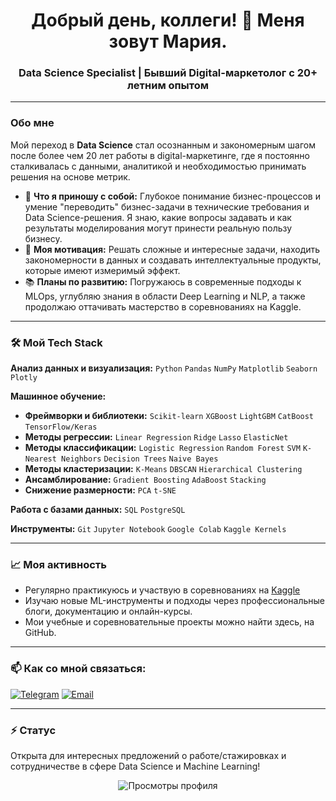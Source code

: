 <h1 align="center">Добрый день, коллеги! 👋 Меня зовут Мария.</h1>
<h3 align="center">Data Science Specialist | Бывший Digital-маркетолог с 20+ летним опытом</h3>

---

### Обо мне

Мой переход в **Data Science** стал осознанным и закономерным шагом после более чем 20 лет работы в digital-маркетинге, где я постоянно сталкивалась с данными, аналитикой и необходимостью принимать решения на основе метрик.

*   🧠 **Что я приношу с собой:** Глубокое понимание бизнес-процессов и умение "переводить" бизнес-задачи в технические требования и Data Science-решения. Я знаю, какие вопросы задавать и как результаты моделирования могут принести реальную пользу бизнесу.
*   🚀 **Моя мотивация:** Решать сложные и интересные задачи, находить закономерности в данных и создавать интеллектуальные продукты, которые имеют измеримый эффект.
*   📚 **Планы по развитию:** Погружаюсь в современные подходы к MLOps, углубляю знания в области Deep Learning и NLP, а также продолжаю оттачивать мастерство в соревнованиях на Kaggle.

---

### 🛠️ Мой Tech Stack

**Анализ данных и визуализация:**
`Python` `Pandas` `NumPy` `Matplotlib` `Seaborn` `Plotly`

**Машинное обучение:**
- **Фреймворки и библиотеки:** `Scikit-learn` `XGBoost` `LightGBM` `CatBoost` `TensorFlow/Keras`
- **Методы регрессии:** `Linear Regression` `Ridge` `Lasso` `ElasticNet`
- **Методы классификации:** `Logistic Regression` `Random Forest` `SVM` `K-Nearest Neighbors` `Decision Trees` `Naive Bayes`
- **Методы кластеризации:** `K-Means` `DBSCAN` `Hierarchical Clustering`
- **Ансамблирование:** `Gradient Boosting` `AdaBoost` `Stacking`
- **Снижение размерности:** `PCA` `t-SNE`

**Работа с базами данных:**
`SQL` `PostgreSQL`

**Инструменты:**
`Git` `Jupyter Notebook` `Google Colab` `Kaggle Kernels`

---

### 📈 Моя активность

*   Регулярно практикуюсь и участвую в соревнованиях на [Kaggle](https://www.kaggle.com/neymanmariya)
*   Изучаю новые ML-инструменты и подходы через профессиональные блоги, документацию и онлайн-курсы.
*   Мои учебные и соревновательные проекты можно найти здесь, на GitHub.

---

### 📫 Как со мной связаться:
[![Telegram](https://img.shields.io/badge/Telegram-26A5E4?style=for-the-badge&logo=telegram&logoColor=white)](https://t.me/Mariya_Neyman)
[![Email](https://img.shields.io/badge/Email-D14836?style=for-the-badge&logo=gmail&logoColor=white)](mailto:011280com@gmail.ru)

---

### ⚡ Статус

Открыта для интересных предложений о работе/стажировках и сотрудничестве в сфере Data Science и Machine Learning!

<p align="center">
  <img src="https://komarev.com/ghpvc/?username=yourusername&style=flat-square&color=blue" alt="Просмотры профиля"/>
</p>
